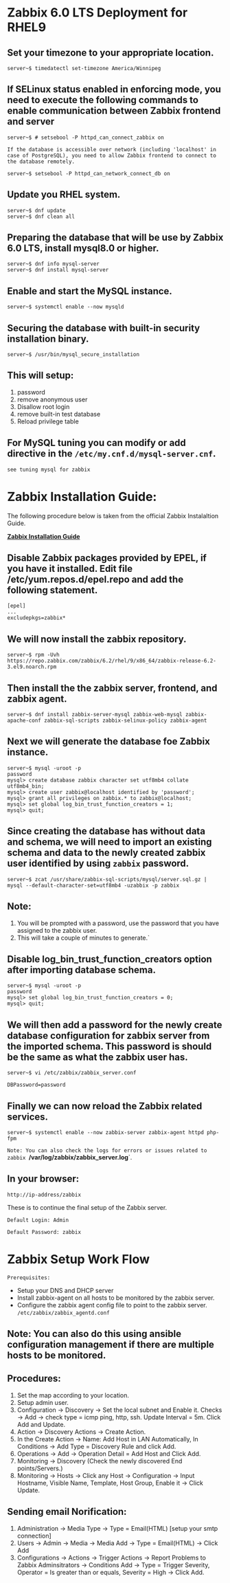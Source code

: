 # Zabbix 6.0 LTS Deployment for RHEL9

## Set your timezone to your appropriate location.
```
server~$ timedatectl set-timezone America/Winnipeg
```
## If SELinux status enabled in enforcing mode, you need to execute the following commands to enable communication between Zabbix frontend and server
```
server~$ # setsebool -P httpd_can_connect_zabbix on 
```
`If the database is accessible over network (including 'localhost' in case of PostgreSQL), you need to allow Zabbix frontend to connect to the database remotely.` 
```
server~$ setsebool -P httpd_can_network_connect_db on
```

## Update you RHEL system.
```
server~$ dnf update
server~$ dnf clean all
```
## Preparing the database that will be use by Zabbix 6.0 LTS, install mysql8.0 or higher.
```
server~$ dnf info mysql-server
server~$ dnf install mysql-server
```
## Enable and start the MySQL instance.
```
server~$ systemctl enable --now mysqld
```

## Securing the database with built-in security installation binary.
```
server~$ /usr/bin/mysql_secure_installation
```
## This will setup:
1. password
2. remove anonymous user
3. Disallow root login
4. remove built-in test database
5. Reload privilege table

## For MySQL tuning you can modify or add directive in the **`/etc/my.cnf.d/mysql-server.cnf`**.
`see tuning mysql for zabbix`

# Zabbix Installation Guide:
The following procedure below is taken from the official Zabbix Instalaltion Guide.

[**Zabbix Installation Guide**](https://www.zabbix.com/download?zabbix=6.2&os_distribution=red_hat_enterprise_linux&os_version=9&components=server_frontend_agent&db=mysql&ws=apache)

## Disable Zabbix packages provided by EPEL, if you have it installed. Edit file /etc/yum.repos.d/epel.repo and add the following statement.
```
[epel]
...
excludepkgs=zabbix*
```
## We will now install the zabbix repository.
```
server~$ rpm -Uvh https://repo.zabbix.com/zabbix/6.2/rhel/9/x86_64/zabbix-release-6.2-3.el9.noarch.rpm
```
## Then install the the zabbix server, frontend, and zabbix agent.
```
server~$ dnf install zabbix-server-mysql zabbix-web-mysql zabbix-apache-conf zabbix-sql-scripts zabbix-selinux-policy zabbix-agent
```
## Next we will generate the database foe Zabbix instance.
```
server~$ mysql -uroot -p
password
mysql> create database zabbix character set utf8mb4 collate utf8mb4_bin;
mysql> create user zabbix@localhost identified by 'password';
mysql> grant all privileges on zabbix.* to zabbix@localhost;
mysql> set global log_bin_trust_function_creators = 1;
mysql> quit;
```
## Since creating the database has without data and schema, we will need to import an existing schema and data to the newly created zabbix user identified by using `zabbix` password.
```
server~$ zcat /usr/share/zabbix-sql-scripts/mysql/server.sql.gz | mysql --default-character-set=utf8mb4 -uzabbix -p zabbix
```
## Note: 
1. You will be prompted with a password, use the password that you have assigned to the zabbix user.
1. This will take a couple of minutes to generate.`

## Disable log_bin_trust_function_creators option after importing database schema.
```
server~$ mysql -uroot -p
password
mysql> set global log_bin_trust_function_creators = 0;
mysql> quit; 
```

## We will then add a password for the newly create database configuration for zabbix server from the imported schema. This password is should be the same as what the zabbix user has.
```
server~$ vi /etc/zabbix/zabbix_server.conf

DBPassword=password
```
## Finally we can now reload the Zabbix related services.
```
server~$ systemctl enable --now zabbix-server zabbix-agent httpd php-fpm
```
`Note: You can also check the logs for errors or issues related to zabbix `**/var/log/zabbix/zabbix_server.log**`.

## In your browser: 
```
http://ip-address/zabbix
```
These is to continue the final setup of the Zabbix server.
```
Default Login: Admin

Default Password: zabbix
```

# Zabbix Setup Work Flow
`Prerequisites:`
* Setup your DNS and DHCP server
* Install zabbix-agent on all hosts to be monitored by the zabbix server.
* Configure the zabbix agent config file to point to the zabbix server.
`/etc/zabbix/zabbix_agentd.conf`

## Note: You can also do this using ansible configuration management if there are multiple hosts to be monitored. 

## Procedures:
1. Set the map according to your location.
1. Setup admin user.
1. Configuration -> Discovery -> Set the local subnet and Enable it. Checks -> Add -> check type = icmp ping, http, ssh. Update Interval = 5m. Click Add and Update.
1. Action -> Discovery Actions -> Create Action.
1. In the Create Action ->  Name: Add Host in LAN Automatically, In Conditions -> Add Type = Discovery Rule and click Add.
1. Operations -> Add -> Operation Detail = Add Host and Click Add.
1. Monitoring -> Discovery (Check the newly discovered End points/Servers.)
1. Monitoring -> Hosts -> Click any Host -> Configuration -> Input Hostname, Visible Name, Template, Host Group, Enable it -> Click Update.

## Sending email Norification:

1. Administration -> Media Type -> Type = Email(HTML) [setup your smtp connection]
1. Users -> Admin -> Media -> Media Add -> Type = Email(HTML) -> Click Add
1. Configurations -> Actions -> Trigger Actions -> Report Problems to Zabbix Adminsitrators -> Conditions Add -> Type = Trigger Severity, Operator = Is greater than or equals, Severity = High -> Click Add. 